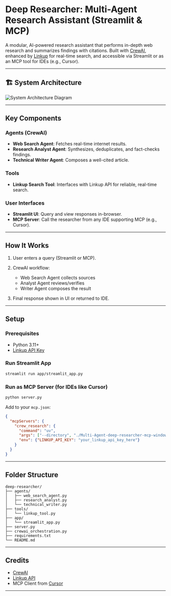 # Deep Researcher: Multi-Agent Research Assistant (Streamlit & MCP)

A modular, AI-powered research assistant that performs in-depth web research and summarizes findings with citations. Built with [CrewAI](https://github.com/joaomdmoura/crewAI), enhanced by [Linkup](https://linkup.dev/) for real-time search, and accessible via Streamlit or as an MCP tool for IDEs (e.g., Cursor).

---

## 🏗️ System Architecture

![System Architecture Diagram](Architecture%20Flow%20of%20Multi-Agent%20Research%20System.png)

---

## Key Components

### Agents (CrewAI)

* **Web Search Agent**: Fetches real-time internet results.
* **Research Analyst Agent**: Synthesizes, deduplicates, and fact-checks findings.
* **Technical Writer Agent**: Composes a well-cited article.

### Tools

* **Linkup Search Tool**: Interfaces with Linkup API for reliable, real-time search.

### User Interfaces

* **Streamlit UI**: Query and view responses in-browser.
* **MCP Server**: Call the researcher from any IDE supporting MCP (e.g., Cursor).

---

## How It Works

1. User enters a query (Streamlit or MCP).
2. CrewAI workflow:

   * Web Search Agent collects sources
   * Analyst Agent reviews/verifies
   * Writer Agent composes the result
3. Final response shown in UI or returned to IDE.

---

## Setup

### Prerequisites

* Python 3.11+
* [Linkup API Key](https://linkup.dev)

### Run Streamlit App

```bash
streamlit run app/streamlit_app.py
```

### Run as MCP Server (for IDEs like Cursor)

```bash
python server.py
```

Add to your `mcp.json`:

```json
{
  "mcpServers": {
    "crew_research": {
      "command": "uv",
      "args": ["--directory", "./Multi-Agent-deep-researcher-mcp-windows-linux", "run", "server.py"],
      "env": {"LINKUP_API_KEY": "your_linkup_api_key_here"}
    }
  }
}
```

---

## Folder Structure

```
deep-researcher/
├── agents/
│   ├── web_search_agent.py
│   ├── research_analyst.py
│   └── technical_writer.py
├── tools/
│   └── linkup_tool.py
├── app/
│   └── streamlit_app.py
├── server.py
├── crewai_orchestration.py
├── requirements.txt
└── README.md
```

---

## Credits

* [CrewAI](https://github.com/joaomdmoura/crewAI)
* [Linkup API](https://linkup.dev)
* MCP Client from [Cursor](https://www.cursor.so/)

---

